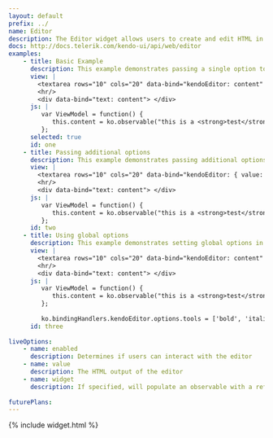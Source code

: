 ```yaml
---
layout: default
prefix: ../
name: Editor
description: The Editor widget allows users to create and edit HTML in an user friendly interface.
docs: http://docs.telerik.com/kendo-ui/api/web/editor
examples:
    - title: Basic Example
      description: This example demonstrates passing a single option to bind against the value of the Editor widget.
      view: |
        <textarea rows="10" cols="20" data-bind="kendoEditor: content" > </textarea>
        <hr/>
        <div data-bind="text: content"> </div>
      js: |
         var ViewModel = function() {
            this.content = ko.observable("this is a <strong>test</strong>!");
         };
      selected: true
      id: one
    - title: Passing additional options
      description: This example demonstrates passing additional options in the data-bind attribute with *content* now being explicitly specified.
      view: |
        <textarea rows="10" cols="20" data-bind="kendoEditor: { value: content, tools: ['bold', 'italic'] }" > </textarea>
        <hr/>
        <div data-bind="text: content"> </div>
      js: |
         var ViewModel = function() {
            this.content = ko.observable("this is a <strong>test</strong>!");
         };
      id: two
    - title: Using global options
      description: This example demonstrates setting global options in *ko.bindingHandlers.kendoEditor.options*. This helps to simplify the markup for settings that can be used as a default for all instances of this widget.
      view: |
        <textarea rows="10" cols="20" data-bind="kendoEditor: content" > </textarea>
        <hr/>
        <div data-bind="text: content"> </div>
      js: |
         var ViewModel = function() {
            this.content = ko.observable("this is a <strong>test</strong>!");
         };
         
         ko.bindingHandlers.kendoEditor.options.tools = ['bold', 'italic'];        
      id: three
      
liveOptions:
    - name: enabled
      description: Determines if users can interact with the editor
    - name: value
      description: The HTML output of the editor
    - name: widget
      description: If specified, will populate an observable with a reference to the actual widget
      
futurePlans:
---
```


{% include widget.html %}
